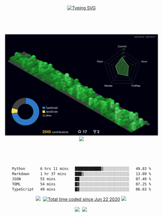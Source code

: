 <div align="center">
<br><br><br>

<!-- Don't just fork or copy it. Star it, please 🥺  -->

[![Typing SVG](https://readme-typing-svg.herokuapp.com?font=Oleo+Script&color=9D9ED2&size=35&center=true&vCenter=true&width=404&height=53&lines=%E3%80%80%E3%80%80Hi+there%2C+I'm+Jeong+JaeSoon.+%E3%80%80%E3%80%80)](https://git.io/typing-svg)

<br><br><br>
<!-- 
![](https://github-readme-stats.vercel.app/api?username=JeongJaeSoon&show_icons=true&theme=material-palenight&hide_border=true&bg_color=20232a&icon_color=E3E3E3A8&text_color=fff&title_color=918FE0&count_private=true&line_height=28)
![](https://github-readme-stats.vercel.app/api/top-langs/?username=JeongJaeSoon&layout=compact&theme=material-palenight&hide_border=true&bg_color=20232a&icon_color=E3E3E3A8&text_color=fff&title_color=918FE0&count_private=true&langs_count=30&card_width=360)

<a href="https://github.com/JeongJaeSoon/github-stats">
 <img src="https://raw.githubusercontent.com/JeongJaeSoon/github-stats/output/generated/languages.svg" width=51% />
</a>

<a href="https://github.com/ashutosh00710/github-readme-activity-graph">
 <img src="https://github-readme-activity-graph.cyclic.app/graph?username=JeongJaeSoon&theme=react-dark&bg_color=20232a&hide_border=true&line=8A87D0&color=918FE0" width=98%/>
</a>
-->

![](./profile-3d-contrib/profile-night-green.svg)
![](https://github-readme-stats.vercel.app/api/wakatime?username=JeongJaeSoon&layout=compact&langs_count=20&theme=dark)

<br><br><br>

<!--START_SECTION:waka-->

```txt
Python       6 hrs 11 mins   ████████████▒░░░░░░░░░░░░   49.83 %
Markdown     1 hr 37 mins    ███▒░░░░░░░░░░░░░░░░░░░░░   13.09 %
JSON         55 mins         ██░░░░░░░░░░░░░░░░░░░░░░░   07.49 %
TOML         54 mins         █▓░░░░░░░░░░░░░░░░░░░░░░░   07.25 %
TypeScript   49 mins         █▓░░░░░░░░░░░░░░░░░░░░░░░   06.63 %
```

<!--END_SECTION:waka-->

<p align="center">
  <a href="https://hits.seeyoufarm.com"><img src="https://hits.seeyoufarm.com/api/count/incr/badge.svg?url=https%3A%2F%2Fgithub.com%2FJeongJaeSoon&count_bg=%233573CD&title_bg=%23555555&icon=github.svg&icon_color=%23E7E7E7&title=hits&edge_flat=false"/></a>&nbsp 
  <a href="https://wakatime.com/@a9ec6db8-5ed2-44b8-8c20-d69280103581"><img src="https://wakatime.com/badge/user/a9ec6db8-5ed2-44b8-8c20-d69280103581.svg" alt="Total time coded since Jun 22 2020" /></a>
  <a href="mailto:94jaesoon.jeong@gmail.com"><img src="https://img.shields.io/badge/Gmail-d14836?style=flat-square&logo=Gmail&logoColor=white&link=94jaesoon.jeong@gmail.com"/></a>&nbsp
 <br/><br/>
  <a href="https://dev-jaesoon.tistory.com/"><img src="https://img.shields.io/badge/tistory blog-000000?style=flat-square&logo=Tistory&logoColor=white&link=https://dev-jaesoon.tistory.com/"/></a>&nbsp
  <a href="https://qiita.com/JeongJaeSoon"><img src="https://img.shields.io/badge/Qiita blog-11B48A?style=flat-square&logo=Qiita&logoColor=white&link=https://qiita.com/JeongJaeSoon"/></a>&nbsp
</p>

</div>
